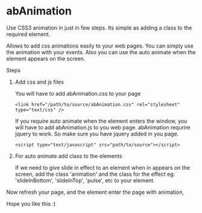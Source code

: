 # abAnimation
Use CSS3 animation in just in few steps. Its simple as adding a class to the required element.


Allows to add css animations easily to your web pages. You can simply use the animation with your events. Also you can use the auto animate when the element appears on the screen.

Steps

1. Add css and js files

    You will have to add abAnimation.css to your page 
    ```
    <link href="/path/to/source/abAnimation.css" rel="stylesheet" type="text/css" />
    ```
    
    If you require auto animate when the element enters the window, you will have to add abAnimation.js to you web page. abAnimation requrire jquery to work. So make sure you have jquery added in you page. 
    ```
    <script type="text/javascript" src="path/to/source"></script>
    ```
2. For auto animate add class to the elements

    If we need to give slide in effect to an element when in appears on the screen, add the class 'animation' and the class for the effect eg: 'slideInBottom', 'slideInTop', 'pulse', etc to your element.

Now refresh your page, and the element enter the page with animation,

Hope you like this :)
